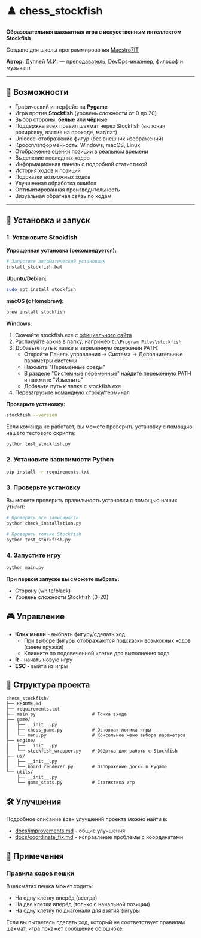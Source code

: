 # ♟️ chess_stockfish

**Образовательная шахматная игра с искусственным интеллектом Stockfish**  

Создано для школы программирования [Maestro7IT](https://school-maestro7it.ru/)  

**Автор:** Дуплей М.И. — преподаватель, DevOps-инженер, философ и музыкант

---

## 🌟 Возможности

- Графический интерфейс на **Pygame**
- Игра против **Stockfish** (уровень сложности от 0 до 20)
- Выбор стороны: **белые** или **чёрные**
- Поддержка всех правил шахмат через Stockfish (включая рокировку, взятие на проходе, мат/пат)
- Unicode-отображение фигур (без внешних изображений)
- Кроссплатформенность: Windows, macOS, Linux
- Отображение оценки позиции в реальном времени
- Выделение последних ходов
- Информационная панель с подробной статистикой
- История ходов и позиций
- Подсказки возможных ходов
- Улучшенная обработка ошибок
- Оптимизированная производительность
- Визуальная обратная связь по ходам

---

## 🚀 Установка и запуск

### 1. Установите Stockfish

**Упрощенная установка (рекомендуется):**
```bash
# Запустите автоматический установщик
install_stockfish.bat
```

**Ubuntu/Debian:**

```bash
sudo apt install stockfish
```

**macOS (с Homebrew):**

```bash
brew install stockfish
```

**Windows:**

1. Скачайте stockfish.exe с [официального сайта](https://stockfishchess.org/download/)
2. Распакуйте архив в папку, например `C:\Program Files\stockfish`
3. Добавьте путь к папке в переменную окружения PATH:
   - Откройте Панель управления → Система → Дополнительные параметры системы
   - Нажмите "Переменные среды"
   - В разделе "Системные переменные" найдите переменную PATH и нажмите "Изменить"
   - Добавьте путь к папке с stockfish.exe
4. Перезагрузите командную строку/терминал

**Проверьте установку:**

```bash
stockfish --version
```

Если команда не работает, вы можете проверить установку с помощью нашего тестового скрипта:

```bash
python test_stockfish.py
```

### 2. Установите зависимости Python

```bash
pip install -r requirements.txt
```

### 3. Проверьте установку

Вы можете проверить правильность установки с помощью наших утилит:

```bash
# Проверить все зависимости
python check_installation.py

# Проверить только Stockfish
python test_stockfish.py
```

### 4. Запустите игру

```bash
python main.py
```

**При первом запуске вы сможете выбрать:**

- Сторону (white/black)
- Уровень сложности Stockfish (0–20)

## 🎮 Управление

- **Клик мыши** - выбрать фигуру/сделать ход
  - При выборе фигуры отображаются подсказки возможных ходов (синие кружки)
  - Кликните по подсвеченной клетке для выполнения хода
- **R** - начать новую игру
- **ESC** - выйти из игры

## 📂 Структура проекта

```textline
chess_stockfish/
├── README.md
├── requirements.txt
├── main.py                     # Точка входа
├── game/
│   ├── __init__.py
│   ├── chess_game.py           # Основная логика игры
│   └── menu.py                 # Консольное меню выбора параметров
├── engine/
│   ├── __init__.py
│   └── stockfish_wrapper.py    # Обёртка для работы с Stockfish
├── ui/
│   ├── __init__.py
│   └── board_renderer.py       # Отображение доски в Pygame
└── utils/
    ├── __init__.py
    └── game_stats.py           # Статистика игр
```

## 🛠 Улучшения

Подробное описание всех улучшений проекта можно найти в:
- [docs/improvements.md](docs/improvements.md) - общие улучшения
- [docs/coordinate_fix.md](docs/coordinate_fix.md) - исправление проблемы с координатами

## 📝 Примечания

### Правила ходов пешки
В шахматах пешка может ходить:
- На одну клетку вперёд (всегда)
- На две клетки вперёд (только с начальной позиции)
- На одну клетку по диагонали для взятия фигуры

Если вы пытаетесь сделать ход, который не соответствует правилам шахмат, игра покажет сообщение об ошибке.